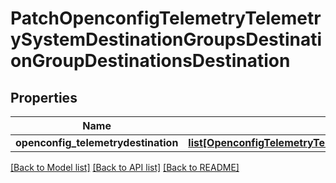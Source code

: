 # PatchOpenconfigTelemetryTelemetrySystemDestinationGroupsDestinationGroupDestinationsDestination

## Properties
Name | Type | Description | Notes
------------ | ------------- | ------------- | -------------
**openconfig_telemetrydestination** | [**list[OpenconfigTelemetryTelemetrySystemOpenconfigtelemetrytelemetrysystemDestinationgroupsDestinationsDestination]**](OpenconfigTelemetryTelemetrySystemOpenconfigtelemetrytelemetrysystemDestinationgroupsDestinationsDestination.md) |  | [optional] 

[[Back to Model list]](../README.md#documentation-for-models) [[Back to API list]](../README.md#documentation-for-api-endpoints) [[Back to README]](../README.md)



